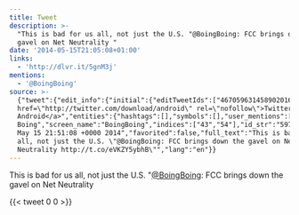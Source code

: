```yaml
---
title: Tweet
description: >-
  "This is bad for us all, not just the U.S. "@BoingBoing: FCC brings down the
  gavel on Net Neutrality "
date: '2014-05-15T21:05:08+01:00'
links:
  - 'http://dlvr.it/5gnM3j'
mentions:
  - '@BoingBoing'
source: >-
  {"tweet":{"edit_info":{"initial":{"editTweetIds":["467059631458902016"],"editableUntil":"2014-05-15T22:51:08.345Z","editsRemaining":"5","isEditEligible":true}},"retweeted":false,"source":"<a
  href=\"http://twitter.com/download/android\" rel=\"nofollow\">Twitter for
  Android</a>","entities":{"hashtags":[],"symbols":[],"user_mentions":[{"name":"Boing
  Boing","screen_name":"BoingBoing","indices":["43","54"],"id_str":"5971922","id":"5971922"}],"urls":[{"url":"http://t.co/eVKZY5ybhB","expanded_url":"http://dlvr.it/5gnM3j","display_url":"dlvr.it/5gnM3j","indices":["100","122"]}]},"display_text_range":["0","123"],"favorite_count":"0","id_str":"467059631458902016","truncated":false,"retweet_count":"0","id":"467059631458902016","possibly_sensitive":false,"created_at":"Thu
  May 15 21:51:08 +0000 2014","favorited":false,"full_text":"This is bad for us
  all, not just the U.S. \"@BoingBoing: FCC brings down the gavel on Net
  Neutrality http://t.co/eVKZY5ybhB\"","lang":"en"}}
---
```

This is bad for us all, not just the U.S. "[@BoingBoing](https://twitter.com/@BoingBoing): FCC brings down the gavel on Net Neutrality 
    
{{< tweet 0 0 >}}
    

